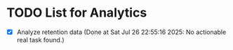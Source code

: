 # TODO List for Analytics

- [x] Analyze retention data  (Done at Sat Jul 26 22:55:16 2025: No actionable real task found.)